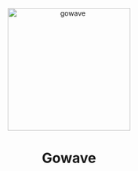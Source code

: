 <div align="center">
  <img
    src="https://github.com/user-attachments/assets/fa70d20a-ce44-4b18-b498-1e8a214c6520"
    alt="gowave"
    width="250"
    height="250"
  >
  <h1>Gowave</h1>
</div>

